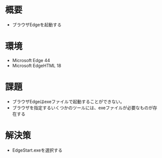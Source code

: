 # 概要
- ブラウザEdgeを起動する

# 環境
- Microsoft Edge 44
- Microsoft EdgeHTML 18

# 課題
- ブラウザEdgeはexeファイルで起動することができない。
- ブラウザを指定するいくつかのツールには、exeファイルが必要なものが存在する

# 解決策
- EdgeStart.exeを選択する
